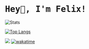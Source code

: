 <h1><samp>Hey👋, I'm Felix!</samp></h2>

![Stats](https://github-readme-stats.vercel.app/api?username=hypntc&show_icons=true&count_private=true&hide_border=true&title_color=00ADD8&icon_color=00ADD8&text_color=c9d1d9&bg_color=0d1117&custom_title=GitHub%20Stats&include_all_commits=true)

[![Top Langs](https://github-readme-stats.vercel.app/api/top-langs/?username=hypntc&custom_title=Used%20Languages)](https://github.com/anuraghazra/github-readme-stats)

![](https://komarev.com/ghpvc/?username=hypntc)
[![wakatime](https://wakatime.com/badge/user/ad70fdc4-0867-45be-8b1f-e921acf3fdcb.svg)](https://wakatime.com/@ad70fdc4-0867-45be-8b1f-e921acf3fdcb)